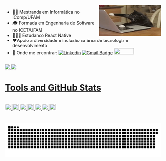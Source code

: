 <img align="right" height="100" width="200" src="https://github.com/sabrina-rocha/sabrina-rocha/blob/main/gatinho.gif">

- 👩‍🎓 Mestranda em Informática no IComp/UFAM
- 🎓 Formada em Engenharia de Software no ICET/UFAM
- 👩🏻‍💻 Estudando React Native
- ❤️Apoio a diversidade e inclusão na área de tecnologia e desenvolvimento
- 📧 Onde me encontrar: [![Linkedin](https://img.shields.io/badge/-LinkedIn-blue?style=flat-square&logo=Linkedin&logoColor=white&link=https://www.linkedin.com/in/rochasabrina//)](https://www.linkedin.com/in/rochasabrina/)
[![Gmail Badge](https://img.shields.io/badge/-Gmail-c14438?style=flat-square&logo=Gmail&logoColor=white&link=mailto:sabrinarocha.es@gmail.com)](mailto:sabrinarocha.es@gmail.com) 
<a href="https://t.me/sabrinarocha0" target="_blank"><img  height="20" width="65" src="https://img.shields.io/badge/Telegram-2CA5E0?style=for-the-badge&logo=telegram&logoColor=white" target="_blank"></a>

 ##
 
 <div>
  <a href="https://github.com/sabrina-rocha">
  <img height="130em" src="https://github-readme-stats.vercel.app/api?username=sabrina-rocha&show_icons=true&theme=dracula&include_all_commits=true&count_private=true"/>
  <img height="120em" src="https://github-readme-stats.vercel.app/api/top-langs/?username=sabrina-rocha&layout=compact&langs_count=7&theme=dracula"/>
</div>
 
# Tools and GitHub Stats

 <div style="display: inline_block"><br>
  <img height="20" width="20" src="https://cdn.jsdelivr.net/gh/devicons/devicon/icons/html5/html5-original-wordmark.svg" />
  <img height="20" width="20" src="https://cdn.jsdelivr.net/gh/devicons/devicon/icons/javascript/javascript-original.svg" />
  <img height="20" width="20" src="https://cdn.jsdelivr.net/gh/devicons/devicon/icons/c/c-line.svg" />
  <img height="20" width="20" src="https://cdn.jsdelivr.net/gh/devicons/devicon/icons/mysql/mysql-original-wordmark.svg" />
  <img height="20" width="20" src="https://cdn.jsdelivr.net/gh/devicons/devicon/icons/figma/figma-original.svg" />
  <img height="20" width="20" src="https://cdn.jsdelivr.net/gh/devicons/devicon/icons/git/git-plain-wordmark.svg" />  
  <img height="20" width="20" src="https://cdn.jsdelivr.net/gh/devicons/devicon/icons/github/github-original-wordmark.svg" />
  
</div>
 
  #
  
  ![Snake animation](https://github.com/sabrina-rocha/sabrina-rocha/blob/output/github-contribution-grid-snake.svg)
 
